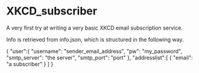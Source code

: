 # XKCD_subscriber

A very first try at writing a very basic XKCD email subscription service.

Info is retrieved from info.json, which is structured in the following way.

{
    "user":{
        "username": "sender_email_address",
        "pw": "my_password",
        "smtp_server": "the server",
        "smtp_port": "port"
    },
    "addresslist":[
        {
            "email": "a subscriber"
        }
    ]
}